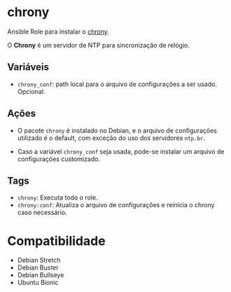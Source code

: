 # chrony

Ansible Role para instalar o [chrony](https://chrony.tuxfamily.org/).

O **Chrony** é um servidor de NTP para sincronização de relógio.

## Variáveis

- `chrony_conf`: path local para o arquivo de configurações a ser usado. Opcional.

## Ações

- O pacote `chrony` é instalado no Debian, e o arquivo de configurações utilizado é o
  default, com exceção do uso dos servidores `ntp.br`.

- Caso a variável `chrony_conf` seja usada, pode-se instalar um arquivo de configurações
  customizado.

## Tags

- `chrony`: Executa todo o role.
- `chrony:conf`: Atualiza o arquivo de configurações e reinicia o chrony caso necessário.

# Compatibilidade

- Debian Stretch
- Debian Buster
- Debian Bullseye
- Ubuntu Bionic
